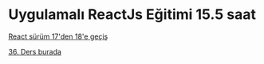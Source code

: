 # Uygulamalı ReactJs Eğitimi 15.5 saat

[React sürüm 17'den 18'e geçiş](src/Okubeni/surum-17den-18e-gecis.md)

[36. Ders burada](src/Okubeni/36-ders.md)